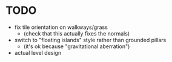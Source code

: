 # TODO

- fix tile orientation on walkways/grass
    - (check that this actually fixes the normals)
- switch to "floating islands" style rather than grounded pillars
    - (it's ok because "gravitational aberration")
- actual level design
